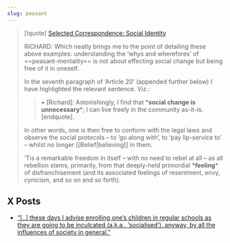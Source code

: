 ```yaml
---
slug: peasant
---
```


> [!quote] [Selected Correspondence: Social Identity](http://www.actualfreedom.com.au/richard/selectedcorrespondence/sc-socialidentity2.htm)
>
> RICHARD: Which neatly brings me to the point of detailing these above examples: understanding the ‘whys and wherefores’ of ==peasant-mentality== is not about effecting social change but being free of it in oneself.
>
> In the seventh paragraph of ‘Article 20’ (appended further below) I have highlighted the relevant sentence. Viz.:
>
> > • \[Richard\]: Astonishingly, I find that \***social change is unnecessary**\*; I can live freely in the community as-it-is. \[endquote\].
>
> In other words, one is then free to conform with the legal laws and observe the social protocols – to ‘go along with’, to ‘pay lip-service to’ – whilst no longer [[Belief|believing]] in them.
>
> ‘Tis a remarkable freedom in itself – with no need to rebel at all – as all rebellion stems, primarily, from that deeply-held primordial \***feeling**\* of disfranchisement (and its associated feelings of resentment, envy, cynicism, and so on and so forth).
## X Posts

- [“[..] these days I advise enrolling one’s children in regular schools as they are going to be inculcated (a.k.a., ‘socialised’), anyway, by all the influences of society in general.”](https://twitter.com/sridca/status/1736809715810644139)
